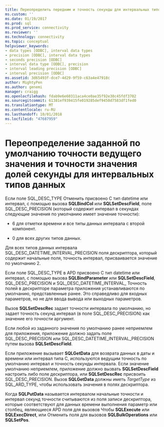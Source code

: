 ```yaml
---
title: Переопределить передним и точность секунды для интервальных типов данных | Документация Майкрософт
ms.custom: ''
ms.date: 01/19/2017
ms.prod: sql
ms.prod_service: connectivity
ms.reviewer: ''
ms.technology: connectivity
ms.topic: conceptual
helpviewer_keywords:
- data types [ODBC], interval data types
- precision [ODBC], interval data types
- seconds precision [ODBC]
- interval data type [ODBC], precision
- interval leading precision [ODBC]
- interval precision [ODBC]
ms.assetid: 3d65493f-dce7-4d29-9f59-c63a4e47918c
author: MightyPen
ms.author: genemi
manager: craigg
ms.openlocfilehash: fdab9e6e60311aca4ce0ae35f92e38c45fdf3702
ms.sourcegitcommit: 61381ef939415fe019285def9450d7583df1fed0
ms.translationtype: MT
ms.contentlocale: ru-RU
ms.lasthandoff: 10/01/2018
ms.locfileid: "47687959"
---
```

# <a name="overriding-default-leading-and-seconds-precision-for-interval-data-types"></a>Переопределение заданной по умолчанию точности ведущего значения и точности значения долей секунды для интервальных типов данных
Если поле SQL_DESC_TYPE Отменить присвоено C тип datetime или интервал, с помощью вызова **SQLBindCol** или **SQLSetDescField**, поле SQL_DESC_PRECISION (который содержит интервал в секундах следующие значения по умолчанию имеет значение точности):  
  
-   6 для отметки времени и все типы данных интервала с второй компонент.  
  
-   0 для всех других типов данных.  
  
 Для всех типов данных интервала SQL_DESC_DATETIME_INTERVAL_PRECISION поля дескриптора, который содержит начальные поля, точность интервал, присваивается значение по умолчанию 2.  
  
 Если поле SQL_DESC_TYPE в APD присвоено C тип datetime или интервал, с помощью вызова **SQLBindParameter** или **SQLSetDescField**, SQL_DESC_PRECISION и SQL_DESC_DATETIME_INTERVAL_ Точность полей в дескрипторе параметра приложения устанавливаются по умолчанию, представленные ранее. Это справедливо для входных параметров, но не для ввода вывода или выходных параметров.  
  
 Вызов **SQLSetDescRec** задает точности интервала по умолчанию, но задает точность секунд интервал (в поле SQL_DESC_PRECISION) как значение его *точности* аргумент.  
  
 Если любой из заданного значения по умолчанию ранее неприемлем для приложения, приложение должно задать поле SQL_DESC_PRECISION или SQL_DESC_DATETIME_INTERVAL_PRECISION путем вызова **SQLSetDescField**.  
  
 Если приложение вызывает **SQLGetData** для возврата данных в даты и времени или интервал типа C, используются ведущим точность по умолчанию интервал и точность секунды интервала. Если значение умолчанию неприемлем, приложение должно вызвать **SQLSetDescField** настроить либо поле дескриптора, или **SQLSetDescRec** присвоить SQL_DESC_PRECISION. Вызов **SQLGetData** должны иметь *TargetType* из SQL_ARD_TYPE, чтобы использовать значения в полях дескриптора.  
  
 Когда **SQLPutData** называется интервалом начальные точности и интервал секунд точности считываются из поля записи дескриптора, которые соответствуют для данных времени выполнения параметр или столбец, являющиеся APD поля для вызовов Чтобы **SQLExecute** или **SQLExecDirect**, или Отменить поля для вызовов **SQLBulkOperations** или **SQLSetPos**.
